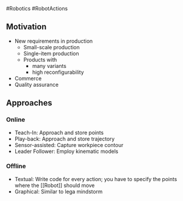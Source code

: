 #Robotics #RobotActions 
## Motivation

- New requirements in production
	- Small-scale production
	- Single-item production
	- Products with
		- many variants
		- high reconfigurability
- Commerce
- Quality assurance

## Approaches

### Online
- Teach-In: Approach and store points
- Play-back: Approach and store trajectory
- Sensor-assisted: Capture workpiece contour
- Leader Follower: Employ kinematic models
### Offline
- Textual: Write code for every action; you have to specify the points where the [[Robot]] should move
- Graphical: Similar to lega mindstorm
